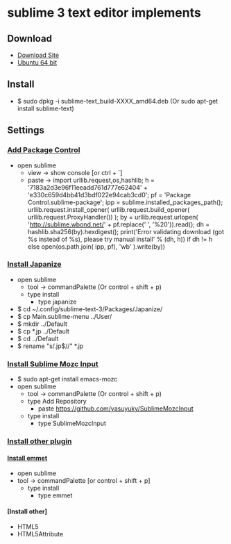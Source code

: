 sublime 3 text editor implements
================================

## Download
- [Download Site](http://www.sublimetext.com/3)
- [Ubuntu 64 bit](http://c758482.r82.cf2.rackcdn.com/sublime-text_build-3059_amd64.deb)

## Install
- $ sudo dpkg -i sublime-text_build-XXXX_amd64.deb (Or sudo apt-get install sublime-text)

## Settings

### [Add Package Control](https://sublime.wbond.net/installation)
- open sublime 
    - view  -> show console [or ctrl + `]
    - paste -> import urllib.request,os,hashlib; h = '7183a2d3e96f11eeadd761d777e62404' + 'e330c659d4bb41d3bdf022e94cab3cd0'; pf = 'Package Control.sublime-package'; ipp = sublime.installed_packages_path(); urllib.request.install_opener( urllib.request.build_opener( urllib.request.ProxyHandler()) ); by = urllib.request.urlopen( 'http://sublime.wbond.net/' + pf.replace(' ', '%20')).read(); dh = hashlib.sha256(by).hexdigest(); print('Error validating download (got %s instead of %s), please try manual install' % (dh, h)) if dh != h else open(os.path.join( ipp, pf), 'wb' ).write(by))

### [Install Japanize](http://kwsktr.hatenablog.com/entry/2014/01/08/064300)
- open sublime
    - tool -> commandPalette (Or control + shift + p)
    - type install
        - type japanize
- $ cd ~/.config/sublime-text-3/Packages/Japanize/
- $ cp Main.sublime-menu ../User/
- $ mkdir ../Default
- $ cp *.jp ../Default
- $ cd ../Default
- $ rename "s/.jp$//" *.jp

### [Install Sublime Mozc Input](http://blog.livedoor.jp/hetianchang/archives/1892258.html)
- $ sudo apt-get install emacs-mozc
- open sublime
    - tool -> commandPalette (Or control + shift + p)
    - type Add Repository
        - paste https://github.com/yasuyuky/SublimeMozcInput
    - type install
        - type SublimeMozcInput


### [Install other plugin](http://scotch.io/bar-talk/best-of-sublime-text-3-features-plugins-and-settings)

#### [Install emmet](http://emmet.io)
- open sublime
- tool -> commandPalette [or control + shift + p]
    - type install
        - type emmet
#### [Install other]
- HTML5
- HTML5Attribute




